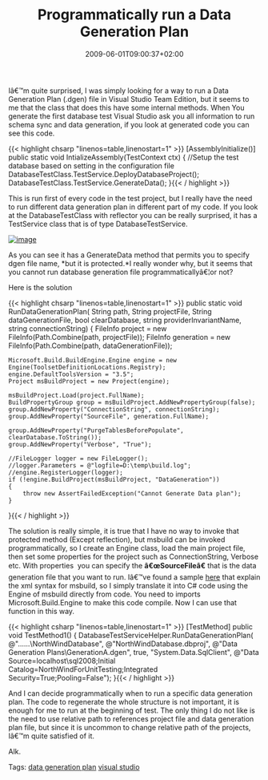 ﻿---
title: "Programmatically run a Data Generation Plan"
description: ""
date: 2009-06-01T09:00:37+02:00
draft: false
tags: [Testing]
categories: [Testing]
---
Iâ€™m quite surprised, I was simply looking for a way to run a Data Generation Plan (.dgen) file in Visual Studio Team Edition, but it seems to me that the class that does this have some internal methods. When You generate the first database test Visual Studio ask you all information to run schema sync and data generation, if you look at generated code you can see this code.

{{< highlight chsarp "linenos=table,linenostart=1" >}}
[AssemblyInitialize()]
public static void IntializeAssembly(TestContext ctx)
{
    //Setup the test database based on setting in the configuration file
    DatabaseTestClass.TestService.DeployDatabaseProject();
    DatabaseTestClass.TestService.GenerateData();
}{{< / highlight >}}

<!-- Code inserted with Steve Dunn's Windows Live Writer Code Formatter Plugin.  http://dunnhq.com -->

This is run first of every code in the test project, but I really have the need to run different data generation plan in different part of my code. If you look at the DatabaseTestClass with reflector you can be really surprised, it has a TestService class that is of type DatabaseTestService.

[![image](http://www.codewrecks.com/blog/wp-content/uploads/2009/06/image-thumb.png "image")](http://www.codewrecks.com/blog/wp-content/uploads/2009/06/image.png)

As you can see it has a GenerateData method that permits you to specify dgen file name, *but it is protected.*I really wonder why, but it seems that you cannot run database generation file programmaticallyâ€¦or not?

Here is the solution

{{< highlight chsarp "linenos=table,linenostart=1" >}}
public static void RunDataGenerationPlan(
    String path,
    String projectFile,
    String dataGenerationFile, 
    bool clearDatabase, string providerInvariantName, string connectionString)
{
    FileInfo project = new FileInfo(Path.Combine(path, projectFile));
    FileInfo generation = new FileInfo(Path.Combine(path, dataGenerationFile));

    Microsoft.Build.BuildEngine.Engine engine = new Engine(ToolsetDefinitionLocations.Registry);
    engine.DefaultToolsVersion = "3.5";
    Project msBuildProject = new Project(engine);

    msBuildProject.Load(project.FullName);
    BuildPropertyGroup group = msBuildProject.AddNewPropertyGroup(false);
    group.AddNewProperty("ConnectionString", connectionString);
    group.AddNewProperty("SourceFile", generation.FullName);

    group.AddNewProperty("PurgeTablesBeforePopulate", clearDatabase.ToString());
    group.AddNewProperty("Verbose", "True");

    //FileLogger logger = new FileLogger();
    //logger.Parameters = @"logfile=D:\temp\build.log";
    //engine.RegisterLogger(logger);
    if (!engine.BuildProject(msBuildProject, "DataGeneration"))
    {
        throw new AssertFailedException("Cannot Generate Data plan");
    }

}{{< / highlight >}}

<!-- Code inserted with Steve Dunn's Windows Live Writer Code Formatter Plugin.  http://dunnhq.com -->

The solution is really simple, it is true that I have no way to invoke that protected method (Except reflection), but msbuild can be invoked programmatically, so I create an Engine class, load the main project file, then set some properties for the project such as ConnectionString, Verbose etc. With properties  you can specify the **â€œSourceFileâ€** that is the data generation file that you want to run. Iâ€™ve found a sample [here](http://social.msdn.microsoft.com/Forums/en-US/vstsdb/thread/5e750da2-24a0-4e4e-8eae-761f56c27b2c) that explain the xml syntax for msbuild, so I simply translate it into C# code using the Engine of msbuild directly from code. You need to imports Microsoft.Build.Engine to make this code compile. Now I can use that function in this way.

{{< highlight csharp "linenos=table,linenostart=1" >}}
[TestMethod]
public void TestMethod1()
{
    DatabaseTestServiceHelper.RunDataGenerationPlan(
        @"..\..\..\NorthWindDatabase\",
        @"NorthWindDatabase.dbproj",
        @"Data Generation Plans\GenerationA.dgen",
        true,
        "System.Data.SqlClient",
        @"Data Source=localhost\sql2008;Initial Catalog=NorthWindForUnitTesting;Integrated Security=True;Pooling=False");
}{{< / highlight >}}

<!-- Code inserted with Steve Dunn's Windows Live Writer Code Formatter Plugin.  http://dunnhq.com -->

And I can decide programmatically when to run a specific data generation plan. The code to regenerate the whole structure is not important, it is enough for me to run at the beginning of test. The only thing I do not like is the need to use relative path to references project file and data generation plan file, but since it is uncommon to change relative path of the projects, Iâ€™m quite satisfied of it.

Alk.

Tags: [data generation plan](http://technorati.com/tag/data%20generation%20plan) [visual studio](http://technorati.com/tag/visual%20studio)
